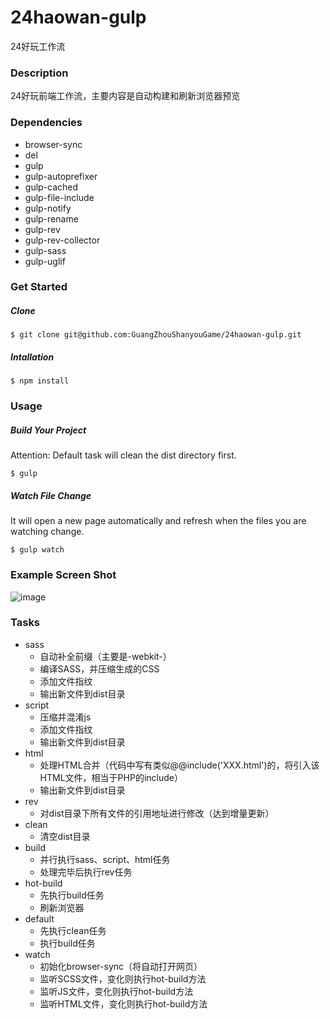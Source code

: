 # 24haowan-gulp
24好玩工作流

### Description
24好玩前端工作流，主要内容是自动构建和刷新浏览器预览
### Dependencies
- browser-sync
- del
- gulp
- gulp-autoprefixer
- gulp-cached
- gulp-file-include
- gulp-notify
- gulp-rename
- gulp-rev
- gulp-rev-collector
- gulp-sass
- gulp-uglif

### Get Started
##### Clone
```
$ git clone git@github.com:GuangZhouShanyouGame/24haowan-gulp.git
```
##### Intallation
```
$ npm install
```
### Usage
##### Build Your Project
Attention: Default task will clean the dist directory first.
```
$ gulp
```
##### Watch File Change
It will open a new page automatically and refresh when the files you are watching change.
```
$ gulp watch
```
### Example Screen Shot
![image](https://raw.githubusercontent.com/GuangZhouShanyouGame/24haowan-gulp/master/screen-shot.png?token=AMlX79bSF_lZ_mEfyP55vJROmgunrLuUks5YQ582wA%3D%3D)
### Tasks
- sass
  - 自动补全前缀（主要是-webkit-）
  - 编译SASS，并压缩生成的CSS
  - 添加文件指纹
  - 输出新文件到dist目录
- script
  - 压缩并混淆js
  - 添加文件指纹
  - 输出新文件到dist目录
- html
  - 处理HTML合并（代码中写有类似@@include('XXX.html')的，将引入该HTML文件，相当于PHP的include）
  - 输出新文件到dist目录
- rev
  - 对dist目录下所有文件的引用地址进行修改（达到增量更新）
- clean
  - 清空dist目录
- build
  - 并行执行sass、script、html任务
  - 处理完毕后执行rev任务
- hot-build
  - 先执行build任务
  - 刷新浏览器
- default
  - 先执行clean任务
  - 执行build任务
- watch
  - 初始化browser-sync（将自动打开网页）
  - 监听SCSS文件，变化则执行hot-build方法
  - 监听JS文件，变化则执行hot-build方法
  - 监听HTML文件，变化则执行hot-build方法
